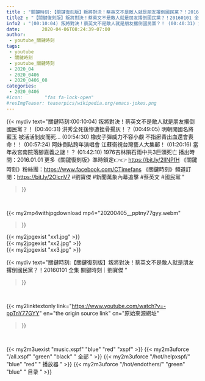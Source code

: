 ```yaml
---
title : "關鍵時刻:【關鍵復刻版】叛將對決！蔡英文不是敵人就是朋友撂倒國民黨？！20160101 全集 關鍵時刻｜劉寶傑 "
title2 : "【關鍵復刻版】叛將對決！蔡英文不是敵人就是朋友撂倒國民黨？！20160101 全集 關鍵時刻｜劉寶傑 "
info2 : "(00:10:04) 叛將對決！蔡英文不是敵人就是朋友撂倒國民黨？！ (00:40:31) 洪秀全死後慘遭挫骨揚灰！？ (00:49:05) 明朝開國名將藍玉 被活活剝皮而死… (00:54:30) 橡皮子彈威力不容小覷 不指瘀青出血還會喪命！！ (00:57:24) 阿妹倒貼跨年演唱會 江蘇衛視台灣藝人大集郵！ (01:20:16) 當年故宮南院落腳嘉義之謎！？ (01:42:10) 1976吉林隕石雨中共3巨頭死亡  播出時間：2016.01.01  更多《關鍵復刻版》準時鎖定👉👉 https://bit.ly/2lINPfH 《關鍵時刻》粉絲團：https://www.facebook.com/CTimefans 《關鍵時刻》頻道訂閱：https://bit.ly/2OlcnV7  #劉寶傑 #新聞萬象內幕追擊 #蔡英文 #國民黨 "
date:        2020-04-06T08:24:39-07:00
author:
 - youtube_關鍵時刻
tags:
 - youtube
 - 關鍵時刻
 - youtube_關鍵時刻
 - 2020_04
 - 2020_0406
 - 2020_0406_08
categories:
 - 2020_0406
#icon:        "fas fa-lock-open"
#resImgTeaser: teaserpics/wikipedia.org/emacs-jokes.png
---
```


{{< mydiv text="關鍵時刻:(00:10:04) 叛將對決！蔡英文不是敵人就是朋友撂倒國民黨？！ (00:40:31) 洪秀全死後慘遭挫骨揚灰！？ (00:49:05) 明朝開國名將藍玉 被活活剝皮而死… (00:54:30) 橡皮子彈威力不容小覷 不指瘀青出血還會喪命！！ (00:57:24) 阿妹倒貼跨年演唱會 江蘇衛視台灣藝人大集郵！ (01:20:16) 當年故宮南院落腳嘉義之謎！？ (01:42:10) 1976吉林隕石雨中共3巨頭死亡  播出時間：2016.01.01  更多《關鍵復刻版》準時鎖定👉👉 https://bit.ly/2lINPfH 《關鍵時刻》粉絲團：https://www.facebook.com/CTimefans 《關鍵時刻》頻道訂閱：https://bit.ly/2OlcnV7  #劉寶傑 #新聞萬象內幕追擊 #蔡英文 #國民黨 "
>}}
<br>


{{< my2mp4withjpgdownload mp4="20200405__pptny77gyy.webm"
>}}

{{< my2jpgexist "xx1.jpg" >}}<br>
{{< my2jpgexist "xx2.jpg" >}}<br>
{{< my2jpgexist "xx3.jpg" >}}<br>



{{< mydiv text="關鍵時刻:【關鍵復刻版】叛將對決！蔡英文不是敵人就是朋友撂倒國民黨？！20160101 全集 關鍵時刻｜劉寶傑 "
>}}
<br>

{{< my2linktextonly link="https://www.youtube.com/watch?v=-ppTnY77GYY"
en="the origin source link" cn="原始來源網址"
>}}


<br>

{{< my2m3uexist "music.xspf"        "blue"   "red"    "xspf" >}} {{< my2m3uforce "/all.xspf"         "green"  "black"  " 全部 " >}} {{< my2m3uforce "/hot/helpxspf/"    "blue"   "red"    " 播放器 " >}} {{< my2m3uforce "/hot/endothers/"   "green"  "blue"   " 目录 " >}} 
